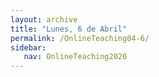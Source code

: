 ```yaml
---
layout: archive
title: "Lunes, 6 de Abril"
permalink: /OnlineTeaching04-6/
sidebar:
   nav: OnlineTeaching2020
---
```

